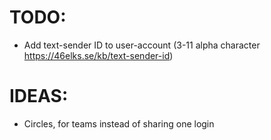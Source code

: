 # TODO:
- Add text-sender ID to user-account (3-11 alpha character https://46elks.se/kb/text-sender-id)


# IDEAS:
- Circles, for teams instead of sharing one login
